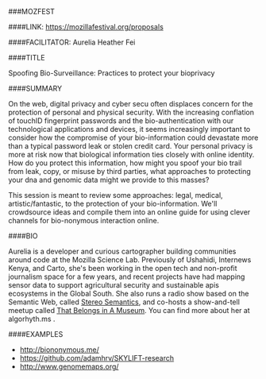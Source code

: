 ###MOZFEST

####LINK:
https://mozillafestival.org/proposals

####FACILITATOR:
Aurelia
Heather
Fei

####TITLE

Spoofing Bio-Surveillance: Practices to protect your bioprivacy

####SUMMARY

On the web, digital privacy and cyber secu often displaces concern for the protection of personal and physical security. With the increasing conflation of touchID fingerprint passwords and the bio-authentication with our technological applications and devices, it seems increasingly important to consider how the compromise of your bio-information could devastate more than a typical password leak or stolen credit card. Your personal privacy is more at risk now that biological information ties closely with online identity. How do you protect this information, how might you spoof your bio trail from leak, copy, or misuse by third parties, what approaches to protecting your dna and genomic data might we provide to this masses?

This session is meant to review some approaches: legal, medical, artistic/fantastic, to the protection of your bio-information. We'll crowdsource ideas and compile them into an online guide for using clever channels for bio-nonymous interaction online.

####BIO

Aurelia is a developer and curious cartographer building communities around code at the Mozilla Science Lab. Previously of Ushahidi, Internews Kenya, and Carto, she's been working in the open tech and non-profit journalism space for a few years, and recent projects have had mapping sensor data to support agricultural security and sustainable apis ecosystems in the Global South. She also runs a radio show based on the Semantic Web, called [Stereo Semantics](http://www.stereosemantics.com/), and co-hosts a show-and-tell meetup called [That Belongs in A Museum](http://thatbelongsinamuseum.nyc/). You can find more about her at algorhyth.ms .

####EXAMPLES

* http://biononymous.me/
* https://github.com/adamhrv/SKYLIFT-research
* http://www.genomemaps.org/
